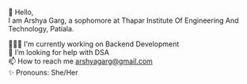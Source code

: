 👋 Hello, \
I am Arshya Garg, a sophomore at Thapar Institute Of Engineering And Technology, Patiala.

👨🏽‍💻 I'm currently working on Backend Development \
🤝 I’m looking for help with DSA \
📫 How to reach me arshyagarg@gmail.com\
✨ Pronouns: She/Her

 

